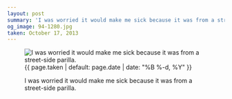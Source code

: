 ```yaml
---
layout: post
summary: 'I was worried it would make me sick because it was from a street-side parilla.'
og_image: 94-1280.jpg
taken: October 17, 2013
---
```


<figure class="post">
<img alt="I was worried it would make me sick because it was from a street-side parilla." sizes="(min-width: 700px) 50vw, calc(100vw - 2rem)" src="{{ site.assets_url }}/94-640.jpg" srcset="{{ site.assets_url }}/94-1280.jpg 1280w, {{ site.assets_url }}/94-960.jpg 960w, {{ site.assets_url }}/94-640.jpg 640w, {{ site.assets_url }}/94-320.jpg 320w"/>
<figcaption>
<time>{{ page.taken | default: page.date | date: "%B %-d, %Y" }}</time>
<p>I was worried it would make me sick because it was from a street-side parilla.</p>
</figcaption>
</figure>
